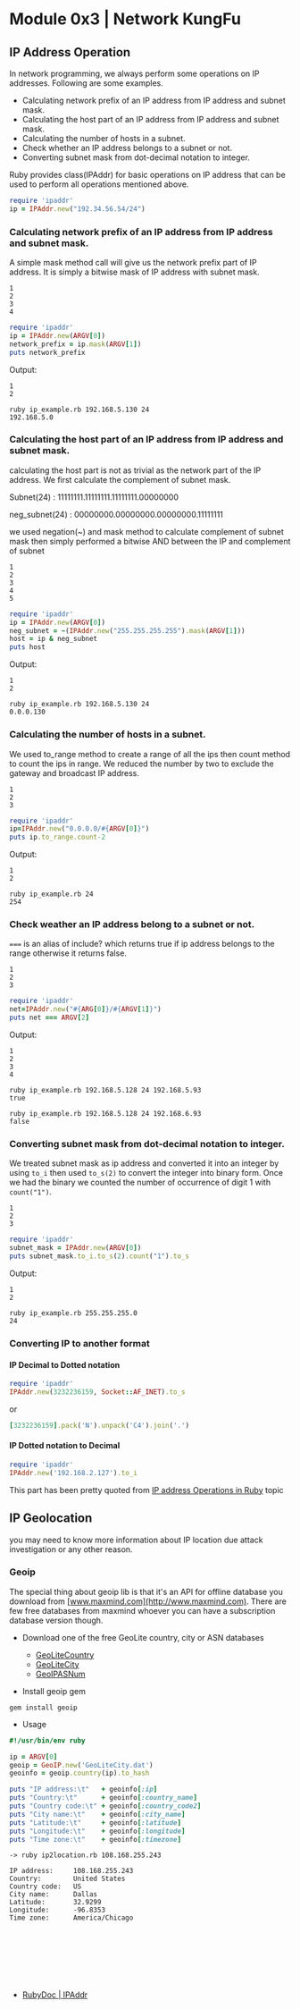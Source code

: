 # Module 0x3 | Network KungFu


## IP Address Operation
In network programming, we always perform some operations on IP addresses. Following are some examples.

- Calculating network prefix of an IP address from IP address and subnet mask.
- Calculating the host part of an IP address from IP address and subnet mask.
- Calculating the number of hosts in a subnet.
- Check whether an IP address belongs to a subnet or not.
- Converting subnet mask from dot-decimal notation to integer.

Ruby provides class(IPAddr) for basic operations on IP address that can be used to perform all operations mentioned above.

```ruby
require 'ipaddr'
ip = IPAddr.new("192.34.56.54/24")
```


### Calculating network prefix of an IP address from IP address and subnet mask.
A simple mask method call will give us the network prefix part of IP address. It is simply a bitwise mask of IP address with subnet mask.
```
1
2
3
4
```

```ruby
require 'ipaddr'
ip = IPAddr.new(ARGV[0])
network_prefix = ip.mask(ARGV[1])
puts network_prefix
```

Output:
```
1
2
```

```
ruby ip_example.rb 192.168.5.130 24
192.168.5.0
```

### Calculating the host part of an IP address from IP address and subnet mask.

calculating the host part is not as trivial as the network part of the IP address. We first calculate the complement of subnet mask.

Subnet(24) : 11111111.11111111.11111111.00000000

neg_subnet(24) : 00000000.00000000.00000000.11111111

we used negation(~) and mask method to calculate complement of subnet mask then simply performed a bitwise AND between the IP and complement of subnet
```
1
2
3
4
5
```

```ruby
require 'ipaddr'
ip = IPAddr.new(ARGV[0])
neg_subnet = ~(IPAddr.new("255.255.255.255").mask(ARGV[1]))
host = ip & neg_subnet
puts host
```

Output:
```
1
2
```

```
ruby ip_example.rb 192.168.5.130 24
0.0.0.130
```

### Calculating the number of hosts in a subnet.

We used to_range method to create a range of all the ips then count method to count the ips in range. We reduced the number by two to exclude the gateway and broadcast IP address.
```
1
2
3
```

```ruby
require 'ipaddr'
ip=IPAddr.new("0.0.0.0/#{ARGV[0]}")
puts ip.to_range.count-2
```

Output:
```
1
2
```

```
ruby ip_example.rb 24
254
```

### Check weather an IP address belong to a subnet or not.

`===` is an alias of include? which returns true if ip address belongs to the range otherwise it returns false.
```
1
2
3
```

```ruby
require 'ipaddr'
net=IPAddr.new("#{ARG[0]}/#{ARGV[1]}")
puts net === ARGV[2]
```

Output:
```
1
2
3
4
```

```
ruby ip_example.rb 192.168.5.128 24 192.168.5.93
true
```

```
ruby ip_example.rb 192.168.5.128 24 192.168.6.93
false
```

### Converting subnet mask from dot-decimal notation to integer.

We treated subnet mask as ip address and converted it into an integer by using `to_i` then used `to_s(2)` to convert the integer into binary form. Once we had the binary we counted the number of occurrence of digit 1 with `count("1")`.
```
1
2
3
```

```ruby
require 'ipaddr'
subnet_mask = IPAddr.new(ARGV[0])
puts subnet_mask.to_i.to_s(2).count("1").to_s
```

Output:
```
1
2
```

```
ruby ip_example.rb 255.255.255.0
24
```


### Converting IP to another format 

#### IP Decimal to Dotted notation

```ruby
require 'ipaddr'
IPAddr.new(3232236159, Socket::AF_INET).to_s
```
or

```ruby
[3232236159].pack('N').unpack('C4').join('.')
```

#### IP Dotted notation to Decimal

```ruby
require 'ipaddr'
IPAddr.new('192.168.2.127').to_i
```


This part has been pretty quoted from [IP address Operations in Ruby][1] topic


## IP Geolocation
you may need to know more information about IP location due attack investigation or any other reason. 

### Geoip
The special thing about geoip lib is that it's an API for offline database you download from [www.maxmind.com](http://www.maxmind.com). There are few free databases from maxmind whoever you can have a subscription database version though. 

- Download one of the free GeoLite country, city or ASN databases
    - [GeoLiteCountry](geolite.maxmind.com/download/geoip/database/GeoLiteCountry/GeoIP.dat.gz)
    - [GeoLiteCity](geolite.maxmind.com/download/geoip/database/GeoLiteCity.dat.gz)
    - [GeoIPASNum](geolite.maxmind.com/download/geoip/database/asnum/GeoIPASNum.dat.gz)


- Install geoip gem
```
gem install geoip
```

- Usage

```ruby
#!/usr/bin/env ruby

ip = ARGV[0]
geoip = GeoIP.new('GeoLiteCity.dat')
geoinfo = geoip.country(ip).to_hash

puts "IP address:\t"   + geoinfo[:ip]
puts "Country:\t"      + geoinfo[:country_name]
puts "Country code:\t" + geoinfo[:country_code2]
puts "City name:\t"    + geoinfo[:city_name]
puts "Latitude:\t"     + geoinfo[:latitude]
puts "Longitude:\t"    + geoinfo[:longitude]
puts "Time zone:\t"    + geoinfo[:timezone]
```

```
-> ruby ip2location.rb 108.168.255.243

IP address:     108.168.255.243
Country:        United States
Country code:   US
City name:      Dallas
Latitude:       32.9299
Longitude:      -96.8353
Time zone:      America/Chicago
```



<br><br><br>
---
[1]: http://www.brownfort.com/2014/09/ip-operations-ruby/

- [RubyDoc | IPAddr](http://ruby-doc.org/stdlib-1.9.3/libdoc/ipaddr/rdoc/IPAddr.html)